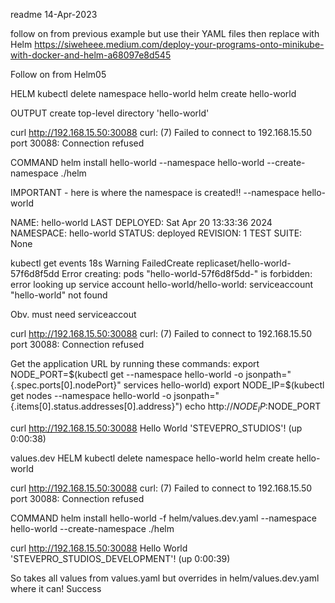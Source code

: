 readme
14-Apr-2023

follow on from previous example but use their YAML files then replace with Helm
https://siweheee.medium.com/deploy-your-programs-onto-minikube-with-docker-and-helm-a68097e8d545    

Follow on from Helm05

HELM
kubectl delete namespace hello-world
helm create hello-world

OUTPUT
create top-level directory 'hello-world'

curl http://192.168.15.50:30088
curl: (7) Failed to connect to 192.168.15.50 port 30088: Connection refused

COMMAND
helm install hello-world --namespace hello-world --create-namespace ./helm

IMPORTANT - here is where the namespace is created!!
--namespace hello-world


NAME: hello-world
LAST DEPLOYED: Sat Apr 20 13:33:36 2024
NAMESPACE: hello-world
STATUS: deployed
REVISION: 1
TEST SUITE: None


kubectl get events
18s         Warning   FailedCreate        replicaset/hello-world-57f6d8f5dd   Error creating: pods "hello-world-57f6d8f5dd-" is forbidden: error looking up service account hello-world/hello-world: serviceaccount "hello-world" not found

Obv. must need serviceaccout


curl http://192.168.15.50:30088
curl: (7) Failed to connect to 192.168.15.50 port 30088: Connection refused

Get the application URL by running these commands:
export NODE_PORT=$(kubectl get --namespace hello-world -o jsonpath="{.spec.ports[0].nodePort}" services hello-world)
export NODE_IP=$(kubectl get nodes --namespace hello-world -o jsonpath="{.items[0].status.addresses[0].address}")
echo http://$NODE_IP:$NODE_PORT


curl http://192.168.15.50:30088
Hello World 'STEVEPRO_STUDIOS'! (up 0:00:38)



values.dev
HELM
kubectl delete namespace hello-world
helm create hello-world

curl http://192.168.15.50:30088
curl: (7) Failed to connect to 192.168.15.50 port 30088: Connection refused

COMMAND
helm install hello-world -f helm/values.dev.yaml --namespace hello-world --create-namespace ./helm

curl http://192.168.15.50:30088
Hello World 'STEVEPRO_STUDIOS_DEVELOPMENT'! (up 0:00:39)

So takes all values from values.yaml but overrides in helm/values.dev.yaml where it can!
Success
